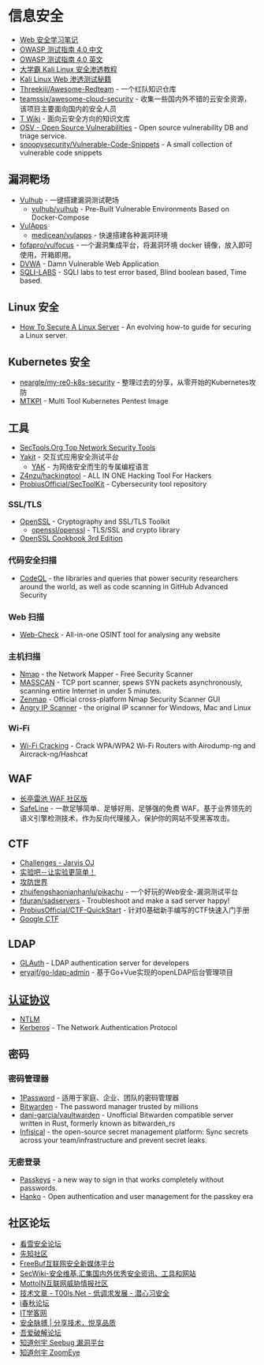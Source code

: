 # 信息安全

* [Web 安全学习笔记](https://websec.readthedocs.io/zh/latest/index.html)
* [OWASP 测试指南 4.0 中文](https://kennel209.gitbooks.io/owasp-testing-guide-v4/content/zh/)
* [OWASP 测试指南 4.0 英文](https://www.owasp.org/index.php/OWASP_Testing_Guide_v4_Table_of_Contents)
* [大学霸 Kali Linux 安全渗透教程](https://legacy.gitbook.com/book/wizardforcel/daxueba-kali-linux-tutorial/details)
* [Kali Linux Web 渗透测试秘籍](https://legacy.gitbook.com/book/wizardforcel/kali-linux-web-pentest-cookbook/details)
* [Threekiii/Awesome-Redteam](https://github.com/Threekiii/Awesome-Redteam) - 一个红队知识仓库
* [teamssix/awesome-cloud-security](https://github.com/teamssix/awesome-cloud-security) - 收集一些国内外不错的云安全资源，该项目主要面向国内的安全人员
* [T Wiki](https://wiki.teamssix.com/) - 面向云安全方向的知识文库
* [OSV - Open Source Vulnerabilities](https://github.com/google/osv.dev) - Open source vulnerability DB and triage service.
* [snoopysecurity/Vulnerable-Code-Snippets](https://github.com/snoopysecurity/Vulnerable-Code-Snippets) - A small collection of vulnerable code snippets

## 漏洞靶场

* [Vulhub](https://vulhub.org/) - 一键搭建漏洞测试靶场
    * [vulhub/vulhub](https://github.com/vulhub/vulhub) - Pre-Built Vulnerable Environments Based on Docker-Compose
* [VulApps](https://vulapps.evalbug.com/)
    * [medicean/vulapps](https://github.com/medicean/vulapps) - 快速搭建各种漏洞环境
* [fofapro/vulfocus](https://github.com/fofapro/vulfocus) - 一个漏洞集成平台，将漏洞环境 docker 镜像，放入即可使用，开箱即用。
* [DVWA](https://github.com/digininja/DVWA) - Damn Vulnerable Web Application
* [SQLI-LABS](https://github.com/Audi-1/sqli-labs) - SQLI labs to test error based, Blind boolean based, Time based.

## Linux 安全

* [How To Secure A Linux Server](https://github.com/imthenachoman/How-To-Secure-A-Linux-Server) - An evolving how-to guide for securing a Linux server.

## Kubernetes 安全

* [neargle/my-re0-k8s-security](https://github.com/neargle/my-re0-k8s-security) - 整理过去的分享，从零开始的Kubernetes攻防
* [MTKPI](https://github.com/r0binak/MTKPI) - Multi Tool Kubernetes Pentest Image

## 工具

* [SecTools.Org Top Network Security Tools](http://sectools.org/)
* [Yakit](https://github.com/yaklang/yakit) - 交互式应用安全测试平台
	* [YAK](https://yaklang.io/) - 为网络安全而生的专属编程语言
* [Z4nzu/hackingtool](https://github.com/Z4nzu/hackingtool) - ALL IN ONE Hacking Tool For Hackers
* [ProbiusOfficial/SecToolKit](https://github.com/ProbiusOfficial/SecToolKit) - Cybersecurity tool repository

### SSL/TLS

* [OpenSSL](https://www.openssl.org/) - Cryptography and SSL/TLS Toolkit
    * [openssl/openssl](https://github.com/openssl/openssl) - TLS/SSL and crypto library
* [OpenSSL Cookbook 3rd Edition](https://www.feistyduck.com/library/openssl-cookbook/online/)

### 代码安全扫描

* [CodeQL](https://github.com/github/codeql) - the libraries and queries that power security researchers around the world, as well as code scanning in GitHub Advanced Security

### Web 扫描

* [Web-Check](https://github.com/Lissy93/web-check) - All-in-one OSINT tool for analysing any website

### 主机扫描

* [Nmap](https://nmap.org/) - the Network Mapper - Free Security Scanner
* [MASSCAN](https://github.com/robertdavidgraham/masscan) - TCP port scanner, spews SYN packets asynchronously, scanning entire Internet in under 5 minutes.
* [Zenmap](https://nmap.org/zenmap/) - Official cross-platform Nmap Security Scanner GUI
* [Angry IP Scanner](https://angryip.org/) - the original IP scanner for Windows, Mac and Linux

### Wi-Fi

* [Wi-Fi Cracking](https://github.com/brannondorsey/wifi-cracking) - Crack WPA/WPA2 Wi-Fi Routers with Airodump-ng and Aircrack-ng/Hashcat

## WAF

* [长亭雷池 WAF 社区版](https://waf-ce.chaitin.cn/)
* [SafeLine](https://github.com/chaitin/SafeLine) - 一款足够简单、足够好用、足够强的免费 WAF。基于业界领先的语义引擎检测技术，作为反向代理接入，保护你的网站不受黑客攻击。

## CTF

* [Challenges - Jarvis OJ](https://www.jarvisoj.com/challenges)
* [实验吧－让实验更简单！](http://www.shiyanbar.com/)
* [攻防世界](https://adworld.xctf.org.cn/)
* [zhuifengshaonianhanlu/pikachu](https://github.com/zhuifengshaonianhanlu/pikachu) - 一个好玩的Web安全-漏洞测试平台
* [fduran/sadservers](https://github.com/fduran/sadservers) - Troubleshoot and make a sad server happy!
* [ProbiusOfficial/CTF-QuickStart](https://github.com/ProbiusOfficial/CTF-QuickStart) - 针对0基础新手编写的CTF快速入门手册
* [Google CTF](https://github.com/google/google-ctf)

## LDAP

* [GLAuth](https://github.com/glauth/glauth) - LDAP authentication server for developers
* [eryajf/go-ldap-admin](https://github.com/eryajf/go-ldap-admin) - 基于Go+Vue实现的openLDAP后台管理项目

## [认证协议](https://en.wikipedia.org/wiki/Authentication_protocol)

* [NTLM](https://learn.microsoft.com/zh-cn/windows-server/security/kerberos/ntlm-overview)
* [Kerberos](https://web.mit.edu/kerberos/) - The Network Authentication Protocol

## 密码

### 密码管理器

* [1Password](https://1password.com/zh-cn) - 适用于家庭、企业、团队的密码管理器
* [Bitwarden](https://bitwarden.com/) - The password manager trusted by millions
* [dani-garcia/vaultwarden](https://github.com/dani-garcia/vaultwarden) - Unofficial Bitwarden compatible server written in Rust, formerly known as bitwarden_rs
* [Infisical](https://github.com/Infisical/infisical) - the open-source secret management platform: Sync secrets across your team/infrastructure and prevent secret leaks.

### 无密登录

* [Passkeys](https://www.passkeys.io/) - a new way to sign in that works completely without passwords.
* [Hanko](https://github.com/teamhanko/hanko) - Open authentication and user management for the passkey era

## 社区论坛

* [看雪安全论坛](https://bbs.pediy.com/)
* [先知社区](https://xz.aliyun.com/)
* [FreeBuf互联网安全新媒体平台](https://www.freebuf.com/)
* [SecWiki-安全维基,汇集国内外优秀安全资讯、工具和网站](https://www.sec-wiki.com/)
* [MottoIN互联网威胁情报社区](http://www.mottoin.com/)
* [技术文章 - T00ls.Net - 低调求发展 - 潜心习安全](https://www.t00ls.net/tech.html)
* [i春秋论坛](https://bbs.ichunqiu.com/portal.php)
* [IT学客网](https://www.itxueke.com/)
* [安全脉搏 | 分享技术，悦享品质](https://www.secpulse.com/)
* [吾爱破解论坛](http://www.52pojie.cn/forum.php)
* [知道创宇 Seebug 漏洞平台](https://www.seebug.org/)
* [知道创宇 ZoomEye](https://www.zoomeye.org/)
